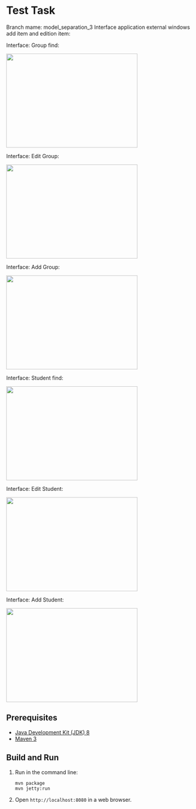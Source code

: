 Test Task
=========

Branch mame: model_separation_3
Interface application external windows add item and edition item:

Interface: Group find:

<img src="../master/path/3.1.jpg" width="350" height="250">

Interface: Edit Group:

<img src="../master/path/3.2.jpg" width="350" height="250">

Interface: Add Group:

<img src="../master/path/3.3.jpg" width="350" height="250">

Interface: Student find:

<img src="../master/path/3.4.jpg" width="350" height="250">

Interface: Edit Student:

<img src="../master/path/3.5.jpg" width="350" height="250">

Interface: Add Student:

<img src="../master/path/3.6.jpg" width="350" height="250">

Prerequisites
-------------

* [Java Development Kit (JDK) 8](http://www.oracle.com/technetwork/java/javase/downloads/jdk8-downloads-2133151.html)
* [Maven 3](https://maven.apache.org/download.cgi)

Build and Run
-------------

1. Run in the command line:
	```
	mvn package
	mvn jetty:run
	```

2. Open `http://localhost:8080` in a web browser.
